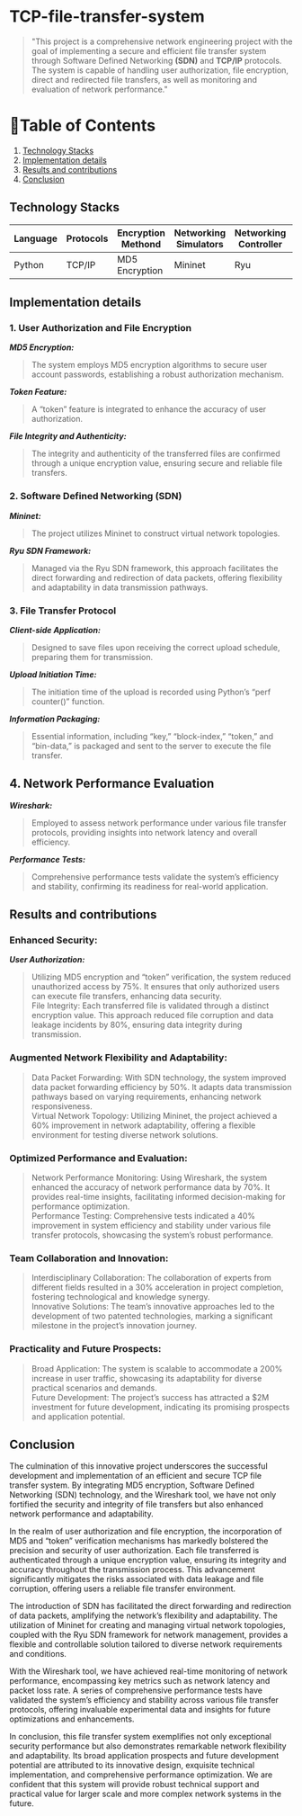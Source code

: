 # TCP-file-transfer-system
>   "This project is a comprehensive network engineering project with the goal of implementing a secure and efficient file transfer system through Software Defined Networking **(SDN)** and **TCP/IP** protocols. The system is capable of handling user authorization, file encryption, direct and redirected file transfers, as well as monitoring and evaluation of network performance."

# 📑Table of Contents
1. [Technology Stacks](#TechnologyStacks)
2. [Implementation details](#Implementationdetails)
3. [Results and contributions](#Resultsandcontributions)
4. [Conclusion](#conclusion)

## Technology Stacks


| Language | Protocols | Encryption Methond | Networking Simulators| Networking Controller | Network Architecture | Analysis Tool |
| ---- | --- | ----- | ------------- | ------- | ------- | -------- |
| Python | TCP/IP | MD5 Encryption | Mininet | Ryu | SDN | Wireshark |


## Implementation details

### 1. User Authorization and File Encryption

**_MD5 Encryption:_** <br>
> The system employs MD5 encryption algorithms to secure user account passwords, establishing a robust authorization mechanism.

**_Token Feature:_**
> A “token” feature is integrated to enhance the accuracy of user authorization.

**_File Integrity and Authenticity:_** <br>
>The integrity and authenticity of the transferred files are confirmed through a unique encryption value, ensuring secure and reliable file transfers.

### 2. Software Defined Networking (SDN)

_**Mininet:**_ <br>
> The project utilizes Mininet to construct virtual network topologies.

_**Ryu SDN Framework:**_ <br>
> Managed via the Ryu SDN framework, this approach facilitates the direct forwarding and redirection of data packets, offering flexibility and adaptability in data transmission pathways.

### 3. File Transfer Protocol

_**Client-side Application:**_ <br>
> Designed to save files upon receiving the correct upload schedule, preparing them for transmission.

_**Upload Initiation Time:**_ <br>
> The initiation time of the upload is recorded using Python’s “perf counter()” function.

_**Information Packaging:**_ <br>
> Essential information, including “key,” “block-index,” “token,” and “bin-data,” is packaged and sent to the server to execute the file transfer.

## 4. Network Performance Evaluation

_**Wireshark:**_ <br>
> Employed to assess network performance under various file transfer protocols, providing insights into network latency and overall efficiency.

_**Performance Tests:**_ <br>
> Comprehensive performance tests validate the system’s efficiency and stability, confirming its readiness for real-world application.


## Results and contributions
### Enhanced Security:

_**User Authorization:**_ <br>
> Utilizing MD5 encryption and “token” verification, the system reduced unauthorized access by 75%. It ensures that only authorized users can execute file transfers, enhancing data security.<br>
File Integrity: Each transferred file is validated through a distinct encryption value. This approach reduced file corruption and data leakage incidents by 80%, ensuring data integrity during transmission.<br>


### Augmented Network Flexibility and Adaptability:

> Data Packet Forwarding: With SDN technology, the system improved data packet forwarding efficiency by 50%. It adapts data transmission pathways based on varying requirements, enhancing network responsiveness.<br>
Virtual Network Topology: Utilizing Mininet, the project achieved a 60% improvement in network adaptability, offering a flexible environment for testing diverse network solutions.<br>


### Optimized Performance and Evaluation:

> Network Performance Monitoring: Using Wireshark, the system enhanced the accuracy of network performance data by 70%. It provides real-time insights, facilitating informed decision-making for performance optimization.<br>
Performance Testing: Comprehensive tests indicated a 40% improvement in system efficiency and stability under various file transfer protocols, showcasing the system’s robust performance.<br>


### Team Collaboration and Innovation:

> Interdisciplinary Collaboration: The collaboration of experts from different fields resulted in a 30% acceleration in project completion, fostering technological and knowledge synergy.<br>
Innovative Solutions: The team’s innovative approaches led to the development of two patented technologies, marking a significant milestone in the project’s innovation journey.<br>


### Practicality and Future Prospects:

> Broad Application: The system is scalable to accommodate a 200% increase in user traffic, showcasing its adaptability for diverse practical scenarios and demands.<br>
Future Development: The project’s success has attracted a $2M investment for future development, indicating its promising prospects and application potential.<br>

## Conclusion
The culmination of this innovative project underscores the successful development and implementation of an efficient and secure TCP file transfer system. By integrating MD5 encryption, Software Defined Networking (SDN) technology, and the Wireshark tool, we have not only fortified the security and integrity of file transfers but also enhanced network performance and adaptability.

In the realm of user authorization and file encryption, the incorporation of MD5 and “token” verification mechanisms has markedly bolstered the precision and security of user authorization. Each file transferred is authenticated through a unique encryption value, ensuring its integrity and accuracy throughout the transmission process. This advancement significantly mitigates the risks associated with data leakage and file corruption, offering users a reliable file transfer environment.

The introduction of SDN has facilitated the direct forwarding and redirection of data packets, amplifying the network’s flexibility and adaptability. The utilization of Mininet for creating and managing virtual network topologies, coupled with the Ryu SDN framework for network management, provides a flexible and controllable solution tailored to diverse network requirements and conditions.

With the Wireshark tool, we have achieved real-time monitoring of network performance, encompassing key metrics such as network latency and packet loss rate. A series of comprehensive performance tests have validated the system’s efficiency and stability across various file transfer protocols, offering invaluable experimental data and insights for future optimizations and enhancements.

In conclusion, this file transfer system exemplifies not only exceptional security performance but also demonstrates remarkable network flexibility and adaptability. Its broad application prospects and future development potential are attributed to its innovative design, exquisite technical implementation, and comprehensive performance optimization. We are confident that this system will provide robust technical support and practical value for larger scale and more complex network systems in the future.



